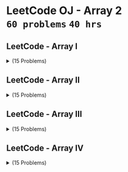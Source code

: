# LeetCode OJ - Array 2 <br> `60 problems` `40 hrs`

## LeetCode - Array I

<details>
    <summary>(15 Problems)</summary>
    <br>
<table>
    <head>
        <tr>
<th align="center">#</th>
<th align="center" width="600px">Problem Title</th>
<th align="center">#</th>
<th align="center" width="600px">Problem Title</th>
        </tr>
    </head>
    <tbody>
        <tr>
<th align="center" width="50px">01</th><th align="left" width="550px"><a href="https://leetcode.com/problems/longest-continuous-increasing-subsequence/">longest continuous increasing subsequence</a></th>
<th align="center" width="50px">02</th><th align="left" width="550px"><a href="https://leetcode.com/problems/number-of-equivalent-domino-pairs/">number of equivalent domino pairs</a></th>
        </tr>
        <tr>
<th align="center" width="50px">03</th><th align="left" width="550px"><a href="https://leetcode.com/problems/add-to-array-form-of-integer/">add to array form of integer</a></th>
<th align="center" width="50px">04</th><th align="left" width="550px"><a href="https://leetcode.com/problems/largest-number-at-least-twice-of-others/">largest number at least twice of others</a></th>
        </tr>
        <tr>
<th align="center" width="50px">05</th><th align="left" width="550px"><a href="https://leetcode.com/problems/longest-subarray-of-1s-after-deleting-one-element/">longest subarray of 1s after deleting one element</a></th>
<th align="center" width="50px">06</th><th align="left" width="550px"><a href="https://leetcode.com/problems/duplicate-zeros/">duplicate zeros</a></th>
        </tr>
        <tr>
<th align="center" width="50px">07</th><th align="left" width="550px"><a href="https://leetcode.com/problems/positions-of-large-groups/">positions of large groups</a></th>
<th align="center" width="50px">08</th><th align="left" width="550px"><a href="https://leetcode.com/problems/array-transformation/">array transformation</a></th>
        </tr>
        <tr>
<th align="center" width="50px">09</th><th align="left" width="550px"><a href="https://leetcode.com/problems/binary-prefix-divisible-by-5/">binary prefix divisible by 5</a></th>
<th align="center" width="50px">10</th><th align="left" width="550px"><a href="https://leetcode.com/problems/partition-array-into-three-parts-with-equal-sum/">partition array into three parts with equal sum</a></th>
        </tr>
        <tr>
<th align="center" width="50px">11</th><th align="left" width="550px"><a href="https://leetcode.com/problems/find-pivot-index/">find pivot index</a></th>
<th align="center" width="50px">12</th><th align="left" width="550px"><a href="https://leetcode.com/problems/1-bit-and-2-bit-characters/">1 bit and 2 bit characters</a></th>
        </tr>
        <tr>
<th align="center" width="50px">13</th><th align="left" width="550px"><a href="https://leetcode.com/problems/element-appearing-more-than-25-in-sorted-array/">element appearing more than 25 in sorted array</a></th>
<th align="center" width="50px">14</th><th align="left" width="550px"><a href="https://leetcode.com/problems/fair-candy-swap/">fair candy swap</a></th>
        </tr>
        <tr>
<th align="center" width="50px">15</th><th align="left" width="550px"><a href="https://leetcode.com/problems/make-two-arrays-equal-by-reversing-subarrays/">make two arrays equal by reversing sub arrays</a></th>
<th align="center" width="50px">16</th><th align="left" width="550px"><a href="https://leetcode.com/problems/missing-ranges/">missing ranges</a></th>
        </tr>
    </tbody>
</table>
</details>

## LeetCode - Array II

<details>
    <summary>(15 Problems)</summary>
    <br>
<table>
    <head>
        <tr>
<th align="center">#</th>
<th align="center" width="600px">Problem Title</th>
<th align="center">#</th>
<th align="center" width="600px">Problem Title</th>
        </tr>
    </head>
    <tbody>
        <tr>
<th align="center" width="50px">01</th><th align="left" width="550px"><a href="https://leetcode.com/problems/lucky-numbers-in-a-matrix/">lucky numbers in a matrix</a></th>
<th align="center" width="50px">02</th><th align="left" width="550px"><a href="https://leetcode.com/problems/fibonacci-number/">fibonacci number</a></th>
        </tr>
        <tr>
<th align="center" width="50px">03</th><th align="left" width="550px"><a href="https://leetcode.com/problems/counting-elements/">counting elements</a></th>
<th align="center" width="50px">04</th><th align="left" width="550px"><a href="https://leetcode.com/problems/slowest-key/">slowest key</a></th>
        </tr>
        <tr>
<th align="center" width="50px">05</th><th align="left" width="550px"><a href="https://leetcode.com/problems/check-if-it-is-a-straight-line/">check if it is a straight line</a></th>
<th align="center" width="50px">06</th><th align="left" width="550px"><a href="https://leetcode.com/problems/detect-pattern-of-length-m-repeated-k-or-more-times/">detect pattern of length m repeated k or more times</a></th>
        </tr>
        <tr>
<th align="center" width="50px">07</th><th align="left" width="550px"><a href="https://leetcode.com/problems/faulty-sensor/">faulty sensor</a></th>
<th align="center" width="50px">08</th><th align="left" width="550px"><a href="https://leetcode.com/problems/check-if-array-is-sorted-and-rotated/">check if array is sorted and rotated</a></th>
        </tr>
        <tr>
<th align="center" width="50px">09</th><th align="left" width="550px"><a href="https://leetcode.com/problems/monotonic-array/">monotonic array</a></th>
<th align="center" width="50px">10</th><th align="left" width="550px"><a href="https://leetcode.com/problems/rank-transform-of-an-array/">rank transform of an array</a></th>
        </tr>
        <tr>
<th align="center" width="50px">11</th><th align="left" width="550px"><a href="https://leetcode.com/problems/maximum-average-subarray-i/">maximum average subarray i</a></th>
<th align="center" width="50px">12</th><th align="left" width="550px"><a href="https://leetcode.com/problems/check-if-n-and-its-double-exist/">check if n and its double exist</a></th>
        </tr>
        <tr>
<th align="center" width="50px">13</th><th align="left" width="550px"><a href="https://leetcode.com/problems/flip-string-to-monotone-increasing/">flip string to monotone increasing</a></th>
<th align="center" width="50px">14</th><th align="left" width="550px"><a href="https://leetcode.com/problems/last-moment-before-all-ants-fall-out-of-a-plank/">last moment before all ants fall out of a plank</a></th>
        </tr>
        <tr>
<th align="center" width="50px">15</th><th align="left" width="550px"><a href="https://leetcode.com/problems/uncrossed-lines/">uncrossed lines</a></th>
<th align="center" width="50px">16</th><th align="left" width="550px"><a href="https://leetcode.com/problems/shortest-word-distance-iii/">shortest word distance iii</a></th>
        </tr>
    </tbody>
</table>
</details>

## LeetCode - Array III

<details>
    <summary>(15 Problems)</summary>
    <br>
<table>
    <head>
        <tr>
<th align="center">#</th>
<th align="center" width="600px">Problem Title</th>
<th align="center">#</th>
<th align="center" width="600px">Problem Title</th>
        </tr>
    </head>
    <tbody>
        <tr>
<th align="center" width="50px">01</th><th align="left" width="550px"><a href="https://leetcode.com/problems/x-of-a-kind-in-a-deck-of-cards/">x of a kind in a deck of cards</a></th>
<th align="center" width="50px">02</th><th align="left" width="550px"><a href="https://leetcode.com/problems/valid-mountain-array/">valid mountain array</a></th>
        </tr>
        <tr>
<th align="center" width="50px">03</th><th align="left" width="550px"><a href="https://leetcode.com/problems/rotating-the-box/">rotating the box</a></th>
<th align="center" width="50px">04</th><th align="left" width="550px"><a href="https://leetcode.com/problems/max-chunks-to-make-sorted/">max chunks to make sorted</a></th>
        </tr>
        <tr>
<th align="center" width="50px">05</th><th align="left" width="550px"><a href="https://leetcode.com/problems/number-of-sub-arrays-of-size-k-and-average-greater-than-or-equal-to-threshold/">number of sub arrays of size k and average greater than or equal to threshold</a></th>
<th align="center" width="50px">06</th><th align="left" width="550px"><a href="https://leetcode.com/problems/rle-iterator/">rle iterator</a></th>
        </tr>
        <tr>
<th align="center" width="50px">07</th><th align="left" width="550px"><a href="https://leetcode.com/problems/bulb-switcher-iii/">bulb switcher iii</a></th>
<th align="center" width="50px">08</th><th align="left" width="550px"><a href="https://leetcode.com/problems/range-addition/">range addition</a></th>
        </tr>
        <tr>
<th align="center" width="50px">09</th><th align="left" width="550px"><a href="https://leetcode.com/problems/teemo-attacking/">teemo attacking</a></th>
<th align="center" width="50px">10</th><th align="left" width="550px"><a href="https://leetcode.com/problems/remove-sub-folders-from-the-filesystem/">remove sub folders from the filesystem</a></th>
        </tr>
        <tr>
<th align="center" width="50px">11</th><th align="left" width="550px"><a href="https://leetcode.com/problems/find-kth-largest-xor-coordinate-value/">find kth largest xor coordinate value</a></th>
<th align="center" width="50px">12</th><th align="left" width="550px"><a href="https://leetcode.com/problems/image-overlap/">image overlap</a></th>
        </tr>
        <tr>
<th align="center" width="50px">13</th><th align="left" width="550px"><a href="https://leetcode.com/problems/array-nesting/">array nesting</a></th>
<th align="center" width="50px">14</th><th align="left" width="550px"><a href="https://leetcode.com/problems/my-calendar-i/">my calendar i</a></th>
        </tr>
        <tr>
<th align="center" width="50px">15</th><th align="left" width="550px"><a href="https://leetcode.com/problems/count-unhappy-friends/">count unhappy friends</a></th>
<th align="center" width="50px">16</th><th align="left" width="550px"><a href="https://leetcode.com/problems/corporate-flight-bookings/">corporate flight bookings</a></th>
        </tr>
    </tbody>
</table>
</details>

## LeetCode - Array IV

<details>
    <summary>(15 Problems)</summary>
    <br>
<table>
    <head>
        <tr>
<th align="center">#</th>
<th align="center" width="600px">Problem Title</th>
<th align="center">#</th>
<th align="center" width="600px">Problem Title</th>
        </tr>
    </head>
    <tbody>
        <tr>
<th align="center" width="50px">01</th><th align="left" width="550px"><a href="https://leetcode.com/problems/subrectangle-queries/">subrectangle queries</a></th>
<th align="center" width="50px">02</th><th align="left" width="550px"><a href="https://leetcode.com/problems/queries-on-a-permutation-with-key/">queries on a permutation with key</a></th>
        </tr>
        <tr>
<th align="center" width="50px">03</th><th align="left" width="550px"><a href="https://leetcode.com/problems/split-array-with-equal-sum/">split array with equal sum</a></th>
<th align="center" width="50px">04</th><th align="left" width="550px"><a href="https://leetcode.com/problems/number-of-matching-subsequences/">number of matching subsequences</a></th>
        </tr>
        <tr>
<th align="center" width="50px">05</th><th align="left" width="550px"><a href="https://leetcode.com/problems/queens-that-can-attack-the-king/">queens that can attack the king</a></th>
<th align="center" width="50px">06</th><th align="left" width="550px"><a href="https://leetcode.com/problems/reveal-cards-in-increasing-order/">reveal cards in increasing order</a></th>
        </tr>
        <tr>
<th align="center" width="50px">07</th><th align="left" width="550px"><a href="https://leetcode.com/problems/count-number-of-teams/">count number of teams</a></th>
<th align="center" width="50px">08</th><th align="left" width="550px"><a href="https://leetcode.com/problems/candy-crush/">candy crush</a></th>
        </tr>
        <tr>
<th align="center" width="50px">09</th><th align="left" width="550px"><a href="https://leetcode.com/problems/find-the-winner-of-the-circular-game/">find the winner of the circular game</a></th>
<th align="center" width="50px">10</th><th align="left" width="550px"><a href="https://leetcode.com/problems/count-triplets-that-can-form-two-arrays-of-equal-xor/">count triplets that can form two arrays of equal xor</a></th>
        </tr>
        <tr>
<th align="center" width="50px">11</th><th align="left" width="550px"><a href="https://leetcode.com/problems/3sum-smaller/">3sum smaller</a></th>
<th align="center" width="50px">12</th><th align="left" width="550px"><a href="https://leetcode.com/problems/smallest-string-with-swaps/">smallest string with swaps</a></th>
        </tr>
        <tr>
<th align="center" width="50px">13</th><th align="left" width="550px"><a href="https://leetcode.com/problems/number-of-subarrays-with-bounded-maximum/">number of subarrays with bounded maximum</a></th>
<th align="center" width="50px">14</th><th align="left" width="550px"><a href="https://leetcode.com/problems/find-the-winner-of-an-array-game/">find the winner of an array game</a></th>
        </tr>
        <tr>
<th align="center" width="50px">15</th><th align="left" width="550px"><a href="https://leetcode.com/problems/design-a-file-sharing-system/">design a file sharing system</a></th>
<th align="center" width="50px">16</th><th align="left" width="550px"><a href="https://leetcode.com/problems/minimum-increment-to-make-array-unique/">minimum increment to make array unique</a></th>
        </tr>
    </tbody>
</table>
</details>
